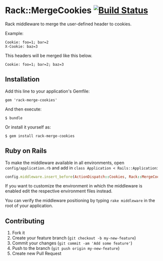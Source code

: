 # Rack::MergeCookies [![Build Status](https://secure.travis-ci.org/shiwano/rack-merge-cookies.png)](https://travis-ci.org/shiwano/rack-merge-cookies?branch=master)

Rack middleware to merge the user-defined header to cookies.

Example:

```
Cookie: foo=1; bar=2
X-Cookie: baz=3
```

This headers will be merged like this below.

```
Cookie: foo=1; bar=2; baz=3
```

## Installation

Add this line to your application's Gemfile:

    gem 'rack-merge-cookies'

And then execute:

    $ bundle

Or install it yourself as:

    $ gem install rack-merge-cookies

## Ruby on Rails

To make the middleware available in all environments, open `config/application.rb` and add in `class Application < Rails::Application`:

```ruby
config.middleware.insert_before(ActionDispatch::Cookies, Rack::MergeCookies, header_name: 'X-COOKIE')
```

If you want to customize the environment in which the middleware is enabled edit the respective environment files instead.

You can verify the middleware positioning by typing `rake middleware` in the root of your application.

## Contributing

1. Fork it
2. Create your feature branch (`git checkout -b my-new-feature`)
3. Commit your changes (`git commit -am 'Add some feature'`)
4. Push to the branch (`git push origin my-new-feature`)
5. Create new Pull Request
